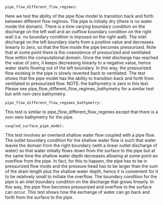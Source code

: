 ```
pipe_flow_different_flow_regimes:
```
Here we test the ability of the pipe flow model to transition back and forth between different flow regimes.
The pipe is initially dry (there is no water inside the domain). There is a time varying boundary condition on the discharge
on the left wall and an outflow boundary condition on the right wall (i.e. no boundary condition is imposed on the right wall).
The inlet discharge on the left boundary starts from a positive value and decreases linearly to zero, so that the flow inside
the pipe becomes pressurized. Note that at some point there is the coexistence of pressurized and ventilated flow within the
computational domain. Once the inlet discharge has reached the value of zero, it keeps decreasing linearly to a negative value,
hence water starts flowing out of the left boundary. In this way, the pressurized flow existing in the pipe is slowly reverted 
back to ventilated. The test shows that the pipe model has the ability to transition back and forth from ventilated to
pressurized flow. 
NOTE: the bathymetry is zero in this test. Please see pipe_flow_different_flow_regimes_bathymetry for a similar test but with
non-zero bathymetry.

```
pipe_flow_different_flow_regimes_bathymetry:
```

This test is similar to pipe_flow_different_flow_regimes except that there is a non-zero bathymetry for the pipe.

```
coupled_surface_pipe_model:
```
This test involves an overland shallow water flow coupled with a pipe flow. The outlet boundary condition for the shallow water
flow is such that water leaves the domain from the right boundary (with a linear outlet discharge of water) so that water initially
flows down from the surface to the pipe but at the same time the shallow water depth decreases allowing at some point an overflow 
from the pipe. In fact, for this to happen, the pipe has to be in pressurized flow mode and the pressure head has to be larger than
the sum of the drain length plus the shallow water depth, hence it is convenient for it to be relatively small to initiate the overflow. 
The boundary condition for the pipe is an inlet boundary condition on the discharge that grows linearly. In this way, the pipe flow 
becomes pressurized and overflow to the surface can occur. This test shows how the exchange of water can go back and forth from the
surface to the pipe.



